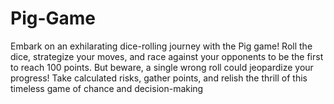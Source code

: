 # Pig-Game
Embark on an exhilarating dice-rolling journey with the Pig game! Roll the dice, strategize your moves, and race against your opponents to be the first to reach 100 points. But beware, a single wrong roll could jeopardize your progress! Take calculated risks, gather points, and relish the thrill of this timeless game of chance and decision-making
